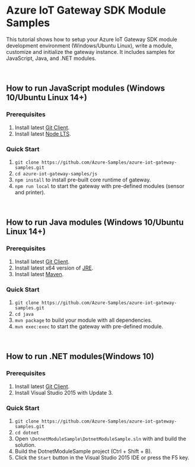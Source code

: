 # Azure IoT Gateway SDK Module Samples
This tutorial shows how to setup your Azure IoT Gateway SDK module development environment (Windows/Ubuntu Linux), write a module, customize and initialize the gateway instance. It includes samples for JavaScript, Java, and .NET modules.

<br>

## How to run JavaScript modules (Windows 10/Ubuntu Linux 14+)
### Prerequisites
1. Install latest [Git Client](https://https://git-scm.com/downloads).
2. Install latest [Node LTS](https://nodejs.org).
### Quick Start
1. `git clone https://github.com/Azure-Samples/azure-iot-gateway-samples.git`
2. `cd azure-iot-gateway-samples/js`
3. `npm install` to install pre-built core runtime of gateway.
4. `npm run local` to start the gateway with pre-defined modules (sensor and printer).

<br>

## How to run Java modules (Windows 10/Ubuntu Linux 14+)
### Prerequisites
1. Install latest [Git Client](https://https://git-scm.com/downloads).
2. Install latest x64 version of [JRE](http://www.oracle.com/technetwork/java/javase/downloads/jre8-downloads-2133155.html).
3. Install latest [Maven](https://maven.apache.org/install.html).
### Quick Start
1. `git clone https://github.com/Azure-Samples/azure-iot-gateway-samples.git`
2. `cd java`
3. `mvn package` to build your module with all dependencies.
4. `mvn exec:exec` to start the gateway with pre-defined module.

<br>

## How to run .NET modules(Windows 10)
### Prerequisites
1. Install latest [Git Client](https://https://git-scm.com/downloads).
2. Install Visual Studio 2015 with Update 3.
### Quick Start
1. `git clone https://github.com/Azure-Samples/azure-iot-gateway-samples.git`
2. `cd dotnet`
3. Open `\DotnetModuleSample\DotnetModuleSample.sln` with and build the solution.
4. Build the DotnetModuleSample project (Ctrl + Shift + B).
5. Click the `Start` button in the Visual Studio 2015 IDE or press the F5 key.
